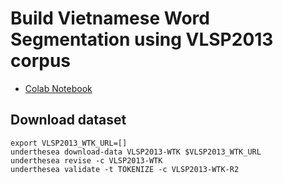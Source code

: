 # Build Vietnamese Word Segmentation using VLSP2013 corpus

* [Colab Notebook](https://colab.research.google.com/drive/1TooB3dyGWB86YkFjTKM4l8rkuTUCQDs2?usp=sharing)

## Download dataset 

``` 
export VLSP2013_WTK_URL=[]
underthesea download-data VLSP2013-WTK $VLSP2013_WTK_URL
underthesea revise -c VLSP2013-WTK
underthesea validate -t TOKENIZE -c VLSP2013-WTK-R2
```

